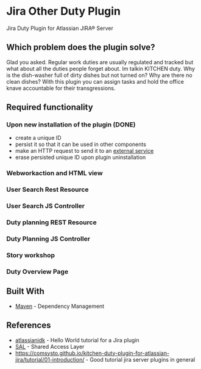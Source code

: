 # Jira Other Duty Plugin

Jira Duty Plugin for Atlassian JIRA® Server

## Which problem does the plugin solve?

Glad you asked. Regular work duties are usually regulated and tracked but what about all the duties people forget about. Im talkin KITCHEN duty. Why is the dish-washer full of dirty dishes but not turned on? Why are there no clean dishes? With this plugin you can assign tasks and hold the office knave accountable for their transgressions. 

## Required functionality

### Upon new installation of the plugin  (DONE)
  * create a unique ID
  * persist it so that it can be used in other components
  * make an HTTP request to send it to an [external service](https://postman-echo.com)
  * erase persisted unique ID upon plugin uninstallation

### Webworkaction and HTML view
### User Search Rest Resource
### User Search JS Controller
### Duty planning REST Resource 
### Duty Planning JS Controller
### Story workshop
### Duty Overview Page
  
## Built With

* [Maven](https://maven.apache.org/) - Dependency Management

## References

* [atlassianjdk](https://developer.atlassian.com/server/framework/atlassian-sdk/set-up-the-atlassian-plugin-sdk-and-build-a-project/) - Hello World tutorial for a Jira plugin
* [SAL](
https://developer.atlassian.com/server/framework/atlassian-sdk/storing-plugin-settings/) - Shared Access Layer
* https://comsysto.github.io/kitchen-duty-plugin-for-atlassian-jira/tutorial/01-introduction/ - Good tutorial jira server plugins in general



